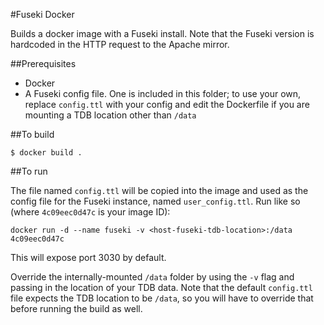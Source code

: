 #Fuseki Docker

Builds a docker image with a Fuseki install. Note that the Fuseki version is hardcoded in the HTTP request to the Apache mirror.

##Prerequisites

- Docker
- A Fuseki config file. One is included in this folder; to use your own, replace `config.ttl` with your config and edit the Dockerfile if you are mounting a TDB location other than `/data`

##To build

`$ docker build .`

##To run

The file named `config.ttl` will be copied into the image and used as the config file for the Fuseki instance, named `user_config.ttl`. Run like so (where `4c09eec0d47c` is your image ID):

`docker run -d --name fuseki -v <host-fuseki-tdb-location>:/data 4c09eec0d47c`

This will expose port 3030 by default.

Override the internally-mounted `/data` folder by using the `-v` flag and passing in the location of your TDB data. Note that the default `config.ttl` file expects the TDB location to be `/data`, so you will have to override that before running the build as well.